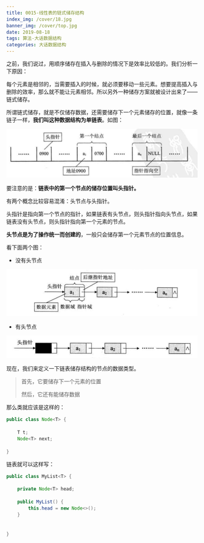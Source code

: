 ```yaml
---
title: 0015-线性表的链式储存结构
index_img: /cover/18.jpg
banner_img: /cover/top.jpg
date: 2019-08-18
tags: 算法-大话数据结构
categories: 大话数据结构
---
```


之前，我们说过，用顺序储存在插入与删除的情况下是效率比较低的。我们分析一下原因：

每个元素是相邻的，当需要插入的时候，就必须要移动一些元素。想要提高插入与删除的效率，那么就不能让元素相邻。所以另外一种储存方案就被设计出来了——链式储存。

所谓链式储存，就是不仅储存数据，还需要储存下一个元素储存的位置，就像一条链子一样，**我们叫这种数据结构为单链表**。如图：

![](https://github.com/aprz512/pic4aprz512/blob/master/Blog/%E7%AE%97%E6%B3%95/%E5%A4%A7%E8%AF%9D%E6%95%B0%E6%8D%AE%E7%BB%93%E6%9E%84/3-6-2.png?raw=true)

要注意的是：**链表中的第一个节点的储存位置叫头指针。**

有两个概念比较容易混淆：头节点与头指针。

头指针是指向第一个节点的指针，如果链表有头节点，则头指针指向头节点，如果链表没有头节点，则头指针指向第一个元素的节点。

**头节点是为了操作统一而创建的**，一般只会储存第一个元素节点的位置信息。

看下面两个图：

- 没有头节点

![](https://github.com/aprz512/pic4aprz512/blob/master/Blog/%E7%AE%97%E6%B3%95/%E5%A4%A7%E8%AF%9D%E6%95%B0%E6%8D%AE%E7%BB%93%E6%9E%84/3-6-7.png?raw=true)

- 有头节点

![](https://github.com/aprz512/pic4aprz512/blob/master/Blog/%E7%AE%97%E6%B3%95/%E5%A4%A7%E8%AF%9D%E6%95%B0%E6%8D%AE%E7%BB%93%E6%9E%84/3-6-8.png?raw=true)



现在，我们来定义一下链表储存结构的节点的数据类型。

> 首先，它要储存下一个元素的位置
>
> 然后，它还有能储存数据

那么类就应该是这样的：

```java
public class Node<T> {
    
    T t;
    Node<T> next;
    
}
```

链表就可以这样写：

```java
public class MyList<T> {

    private Node<T> head;

    public MyList() {
        this.head = new Node<>();
    }
    

}
```

